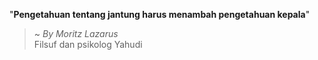 "**Pengetahuan tentang jantung harus menambah pengetahuan kepala**"

> ~ _By Moritz Lazarus_  
Filsuf dan psikolog Yahudi
